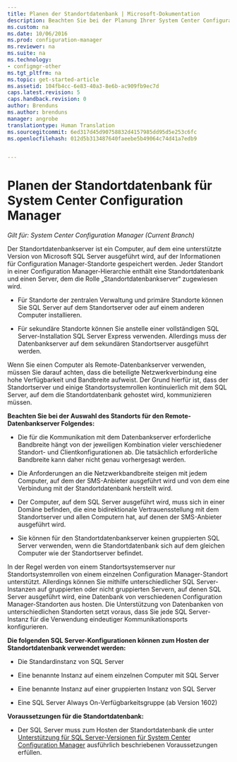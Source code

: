 ```yaml
---
title: Planen der Standortdatenbank | Microsoft-Dokumentation
description: Beachten Sie bei der Planung Ihrer System Center Configuration Manager-Hierarchie die Standortdatenbank und den Standortdatenbankserver.
ms.custom: na
ms.date: 10/06/2016
ms.prod: configuration-manager
ms.reviewer: na
ms.suite: na
ms.technology:
- configmgr-other
ms.tgt_pltfrm: na
ms.topic: get-started-article
ms.assetid: 104fb4cc-6e83-40a3-8e6b-ac909fb9ec7d
caps.latest.revision: 5
caps.handback.revision: 0
author: Brenduns
ms.author: brenduns
manager: angrobe
translationtype: Human Translation
ms.sourcegitcommit: 6ed317d45d90758832d4157985dd95d5e253c6fc
ms.openlocfilehash: 012d5b313487640faeebe5b49064c74d41a7edb9


---
```

# <a name="plan-for-the-site-database-for-system-center-configuration-manager"></a>Planen der Standortdatenbank für System Center Configuration Manager

*Gilt für: System Center Configuration Manager (Current Branch)*

Der Standortdatenbankserver ist ein Computer, auf dem eine unterstützte Version von Microsoft SQL Server ausgeführt wird, auf der Informationen für Configuration Manager-Standorte gespeichert werden. Jeder Standort in einer Configuration Manager-Hierarchie enthält eine Standortdatenbank und einen Server, dem die Rolle „Standortdatenbankserver“ zugewiesen wird.  

-   Für Standorte der zentralen Verwaltung und primäre Standorte können Sie SQL Server auf dem Standortserver oder auf einem anderen Computer installieren.  

-   Für sekundäre Standorte können Sie anstelle einer vollständigen SQL Server-Installation SQL Server Express verwenden. Allerdings muss der Datenbankserver auf dem sekundären Standortserver ausgeführt werden.  

Wenn Sie einen Computer als Remote-Datenbankserver verwenden, müssen Sie darauf achten, dass die beteiligte Netzwerkverbindung eine hohe Verfügbarkeit und Bandbreite aufweist. Der Grund hierfür ist, dass der Standortserver und einige Standortsystemrollen kontinuierlich mit dem SQL Server, auf dem die Standortdatenbank gehostet wird, kommunizieren müssen.  


**Beachten Sie bei der Auswahl des Standorts für den Remote-Datenbankserver Folgendes:**  

-   Die für die Kommunikation mit dem Datenbankserver erforderliche Bandbreite hängt von der jeweiligen Kombination vieler verschiedener Standort- und Clientkonfigurationen ab. Die tatsächlich erforderliche Bandbreite kann daher nicht genau vorhergesagt werden.  

-   Die Anforderungen an die Netzwerkbandbreite steigen mit jedem Computer, auf dem der SMS-Anbieter ausgeführt wird und von dem eine Verbindung mit der Standortdatenbank herstellt wird.  

-   Der Computer, auf dem SQL Server ausgeführt wird, muss sich in einer Domäne befinden, die eine bidirektionale Vertrauensstellung mit dem Standortserver und allen Computern hat, auf denen der SMS-Anbieter ausgeführt wird.  

-   Sie können für den Standortdatenbankserver keinen gruppierten SQL Server verwenden, wenn die Standortdatenbank sich auf dem gleichen Computer wie der Standortserver befindet.  


In der Regel werden von einem Standortsystemserver nur Standortsystemrollen von einem einzelnen Configuration Manager-Standort unterstützt. Allerdings können Sie mithilfe unterschiedlicher SQL Server-Instanzen auf gruppierten oder nicht gruppierten Servern, auf denen SQL Server ausgeführt wird, eine Datenbank von verschiedenen Configuration Manager-Standorten aus hosten. Die Unterstützung von Datenbanken von unterschiedlichen Standorten setzt voraus, dass Sie jede SQL Server-Instanz für die Verwendung eindeutiger Kommunikationsports konfigurieren.  


**Die folgenden SQL Server-Konfigurationen können zum Hosten der Standortdatenbank verwendet werden:**  

-   Die Standardinstanz von SQL Server  

-   Eine benannte Instanz auf einem einzelnen Computer mit SQL Server  

-   Eine benannte Instanz auf einer gruppierten Instanz von SQL Server  

-   Eine SQL Server Always On-Verfügbarkeitsgruppe (ab Version 1602)


**Voraussetzungen für die Standortdatenbank:**  

-   Der SQL Server muss zum Hosten der Standortdatenbank die unter [Unterstützung für SQL Server-Versionen für System Center Configuration Manager](../../../core/plan-design/configs/support-for-sql-server-versions.md) ausführlich beschriebenen Voraussetzungen erfüllen.  



<!--HONumber=Dec16_HO3-->


